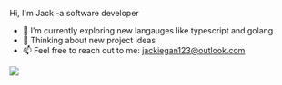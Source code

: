 Hi, I'm Jack -a software developer 

- 🔭 I’m currently exploring new langauges like typescript and golang
- 💬 Thinking about new project ideas
- 📫 Feel free to reach out to me: jackiegan123@outlook.com

<img src= "[![Top Langs](https://github-readme-stats.vercel.app/api/top-langs/?username=jiajingan&exclude_repo=templeUniversity,jiajingan.github.io,site)](https://github.com/anuraghazra/github-readme-stats)"/>
<!--
**jiajingan/jiajingan** is a ✨ _special_ ✨ repository because its `README.md` (this file) appears on your GitHub profile.

Here are some ideas to get you started:

- 🔭 I’m currently working on ...
- 🌱 I’m currently learning ...
- 👯 I’m looking to collaborate on ...
- 🤔 I’m looking for help with ...
- 💬 Ask me about ...
- 📫 How to reach me: ...
- 😄 Pronouns: ...
- ⚡ Fun fact: ...

-->

<!--
Notes for ReadMe
https://www.markdownguide.org/basic-syntax/
https://github.com/ikatyang/emoji-cheat-sheet/blob/master/README.md some might not be in there, you can paste from discord or imessage
stats, still need to figure out how to use them
https://github.com/anuraghazra/github-readme-stats
https://github.com/jstrieb/github-stats
-->
